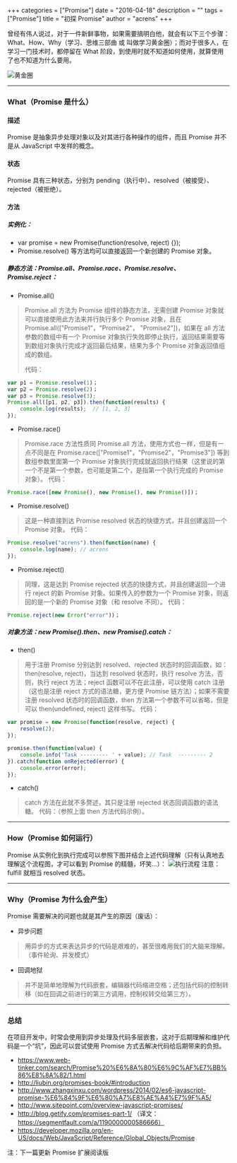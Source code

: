+++
categories = ["Promise"]
date = "2016-04-18"
description = ""
tags = ["Promise"]
title = "初探 Promise"
author = "acrens"
+++

曾经有伟人说过，对于一件新鲜事物，如果需要搞明白他，就会有以下三个步骤：What、How、Why（学习、思维三部曲 或 叫做学习黄金圈）；而对于很多人，在学习一门技术时，都停留在 What 阶段，到使用时就不知道如何使用，就算使用了也不知道为什么要用。
<!--more-->
![黄金圈](../whw.png)

---

### What（Promise 是什么）

#### 描述
Promise 是抽象异步处理对象以及对其进行各种操作的组件，而且 Promise 并不是从 JavaScript 中发祥的概念。
#### 状态
Promise 具有三种状态，分别为 pending（执行中）、resolved（被接受）、rejected（被拒绝）。
#### 方法
##### 实例化：

- var promise = new Promise(function(resolve, reject) {});
- Promise.resolve() 等方法均可以直接返回一个新创建的 Promise 对象。

##### 静态方法：Promise.all、Promise.race、Promise.resolve、Promise.reject：

- Promise.all()

> Promise.all 方法为 Promise 组件的静态方法，无需创建 Promise 对象就可以直接使用此方法来并行执行多个 Promise 对象，且在 Promise.all(["Promise1"，"Promise2"， "Promise2"])，如果在 all 方法参数的数组中有一个 Promise 对象执行失败即停止执行，返回结果需要等到数组对象执行完成才返回最后结果，结果为多个 Promise 对象返回值组成的数组。
> 
> 代码：
```javascript
var p1 = Promise.resolve(1)；
var p2 = Promise.resolve(2)；
var p3 = Promise.resolve(3);
Promise.all([p1, p2, p3]).then(function(results) {
    console.log(results);  // [1, 2, 3]
});
```

- Promise.race()

> Promise.race 方法性质同 Promise.all 方法，使用方式也一样，但是有一点不同是在 Promise.race(["Promise1"，"Promise2"，"Promise3"]) 等到数组参数里面第一个 Promise 对象执行完成就返回执行结果（这里说的第一个不是第一个参数，也可能是第二个，是指第一个执行完成的 Promise 对象）。
> 代码：
```javascript
Promise.race([new Promise(), new Promise(), new Promise()])；
```

- Promise.resolve()

> 这是一种直接到达 Promise resolved 状态的快捷方式，并且创建返回一个 Promise 对象。
> 代码：
```javascript
Promise.resolve("acrens").then(function(name) {
    console.log(name); // acrens
});
```

- Promise.reject()

> 同理，这是达到 Promise rejected 状态的快捷方式，并且创建返回一个进行 reject 的新 Promise 对象。如果传入的参数为一个 Promise 对象，则返回的是一个新的 Promise 对象（和 resolve 不同）。
> 代码：
```javascript
Promise.reject(new Error("error"))；
```

##### 对象方法：new Promise().then、new Promise().catch：

- then()

> 用于注册 Promise 分别达到 resolved、rejected 状态时的回调函数，如：then(resolve, reject)，当达到 resolved 状态时，执行 resolve 方法，否则，执行 reject 方法；reject 函数可以不在此注册，可以使用 catch 注册（这也是注册 reject 方式的语法糖，更方便 Promise 链方法）；如果不需要注册 resolved 状态时的回调函数，then 方法第一个参数不可以省略，但是可以 then(undefined, reject) 这样书写。
> 代码：
```javascript
var promise = new Promise(function(resolve, reject) {
    resolve(2);
});

promise.then(function(value) {
    console.info('Task --------- ' + value); // Task  --------- 2
}).catch(function onRejected(error) {
    console.error(error);
});
```

- catch()

> catch 方法在此就不多赘述，其只是注册 rejected 状态回调函数的语法糖。
> 代码：（参照上面 then 方法代码示例）。

---

### How（Promise 如何运行）
Promise 从实例化到执行完成可以参照下图并结合上述代码理解（只有认真地去理解这个流程图，才可以看到 Promise 的精髓，坏笑...）：
![执行流程](../flow.png)
注意：fulfill 就相当 resolved 状态。

---

### Why（Promise 为什么会产生）
Promise 需要解决的问题也就是其产生的原因（废话）：

- 异步问题

> 用异步的方式来表达异步的代码是艰难的，甚至很难用我们的大脑来理解。（事件轮询、并发模式）

- 回调地狱

> 并不是简单地理解为代码嵌套，编辑器代码缩进空格；还包括代码的控制转移（如在回调之前进行的第三方调用，控制权转交给第三方）。

--- 
### 总结
在项目开发中，时常会使用到异步处理及代码多层嵌套，这对于后期理解和维护代码是一个“坑”，因此可以尝试使用 Promise 方式去解决代码给后期带来的负担。

- https://www.web-tinker.com/search/Promise%20%E6%8A%80%E6%9C%AF%E7%BB%86%E8%8A%82/1.html
- http://liubin.org/promises-book/#introduction
- http://www.zhangxinxu.com/wordpress/2014/02/es6-javascript-promise-%E6%84%9F%E6%80%A7%E8%AE%A4%E7%9F%A5/
- http://www.sitepoint.com/overview-javascript-promises/
- http://blog.getify.com/promises-part-1/ （译文：https://segmentfault.com/a/1190000000586666）
- https://developer.mozilla.org/en-US/docs/Web/JavaScript/Reference/Global_Objects/Promise

注：下一篇更新 Promise 扩展阅读版

